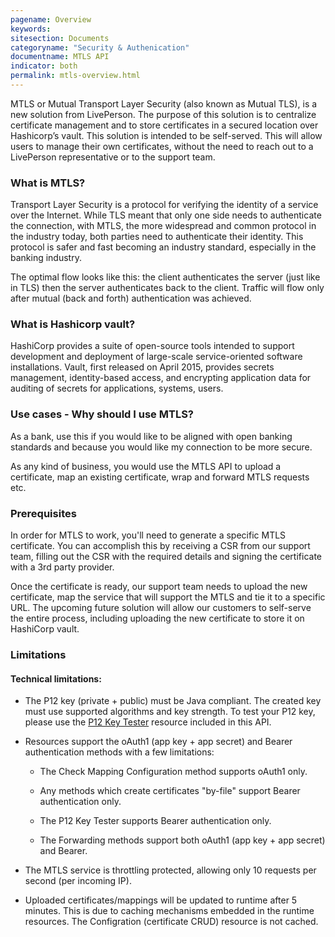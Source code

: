 ```yaml
---
pagename: Overview
keywords:
sitesection: Documents
categoryname: "Security & Authenication"
documentname: MTLS API
indicator: both
permalink: mtls-overview.html
---
```


MTLS or Mutual Transport Layer Security (also known as Mutual TLS), is a new solution from LivePerson. The purpose of this solution is to centralize certificate management and to store certificates in a secured location over Hashicorp’s vault. This solution is intended to be self-served. This will allow users to manage their own certificates, without the need to reach out to a LivePerson representative or to the support team.

### What is MTLS?

Transport Layer Security is a protocol for verifying the identity of a service over the Internet. While TLS meant that only one side needs to authenticate the connection, with MTLS, the more widespread and common protocol in the industry today, both parties need to authenticate their identity. This protocol is safer and fast becoming an industry standard, especially in the banking industry.

The optimal flow looks like this: the client authenticates the server (just like in TLS) then the server authenticates back to the client. Traffic will flow only after mutual (back and forth) authentication was achieved.

### What is Hashicorp vault?

HashiCorp provides a suite of open-source tools intended to support development and deployment of large-scale service-oriented software installations. Vault, first released on April 2015, provides secrets management, identity-based access, and encrypting application data for auditing of secrets for applications, systems, users.

### Use cases - Why should I use MTLS?

As a bank, use this if you would like to be aligned with open banking standards and because you would like my connection to be more secure.

As any kind of business, you would use the MTLS API to upload a certificate, map an existing certificate, wrap and forward MTLS requests etc.

### Prerequisites

In order for MTLS to work, you'll need to generate a specific MTLS certificate. You can accomplish this by receiving a CSR from our support team, filling out the CSR with the required details and signing the certificate with a 3rd party provider.

Once the certificate is ready, our support team needs to upload the new certificate, map the service that will support the MTLS and tie it to a specific URL. The upcoming future solution will allow our customers to self-serve the entire process, including uploading the new certificate to store it on HashiCorp vault.

### Limitations

#### Technical limitations:

* The P12 key (private + public) must be Java compliant. The created key must use supported algorithms and key strength. To test your P12 key, please use the [P12 Key Tester](p12-key-tester.html) resource included in this API.

* Resources support the oAuth1 (app key + app secret) and Bearer authentication methods with a few limitations:

  - The Check Mapping Configuration method supports oAuth1 only.

  - Any methods which create certificates "by-file" support Bearer authentication only.

  - The P12 Key Tester supports Bearer authentication only.

  - The Forwarding methods support both oAuth1 (app key + app secret) and Bearer.

* The MTLS service is throttling protected, allowing only 10 requests per second (per incoming IP).

* Uploaded certificates/mappings will be updated to runtime after 5 minutes. This is due to caching mechanisms embedded in the runtime resources. The Configration (certificate CRUD) resource is not cached.
